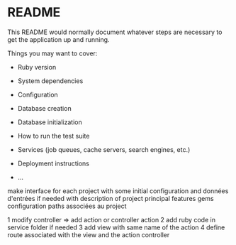 # README

This README would normally document whatever steps are necessary to get the
application up and running.

Things you may want to cover:

* Ruby version

* System dependencies

* Configuration

* Database creation

* Database initialization

* How to run the test suite

* Services (job queues, cache servers, search engines, etc.)

* Deployment instructions

* ...


make interface for each project
  with some initial configuration and données d'entrées if needed
  with description of project
  principal features gems configuration paths associées au project


  1 modify controller => add action or controller action
  2 add ruby code in service folder if needed
  3 add view with same name of the action
  4 define route associated with the view and the action controller
